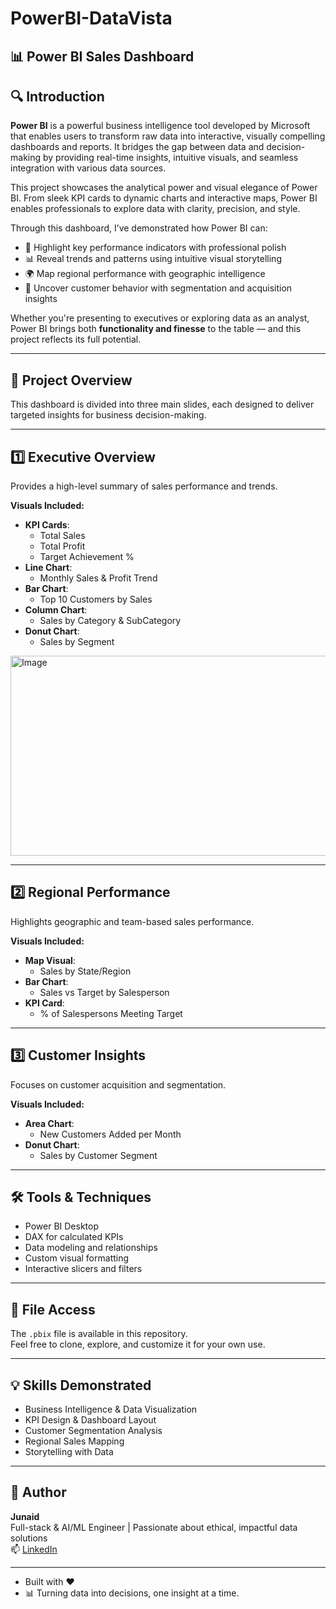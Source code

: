 # PowerBI-DataVista

## 📊 Power BI Sales Dashboard

## 🔍 Introduction

**Power BI** is a powerful business intelligence tool developed by Microsoft that enables users to transform raw data into interactive, visually compelling dashboards and reports. It bridges the gap between data and decision-making by providing real-time insights, intuitive visuals, and seamless integration with various data sources.

This project showcases the analytical power and visual elegance of Power BI. From sleek KPI cards to dynamic charts and interactive maps, Power BI enables professionals to explore data with clarity, precision, and style.

Through this dashboard, I’ve demonstrated how Power BI can:
- 📌 Highlight key performance indicators with professional polish  
- 📊 Reveal trends and patterns using intuitive visual storytelling  
- 🌍 Map regional performance with geographic intelligence  
- 👥 Uncover customer behavior with segmentation and acquisition insights  

Whether you're presenting to executives or exploring data as an analyst, Power BI brings both **functionality and finesse** to the table — and this project reflects its full potential.

---

## 🚀 Project Overview

This dashboard is divided into three main slides, each designed to deliver targeted insights for business decision-making.

---

## 1️⃣ Executive Overview

Provides a high-level summary of sales performance and trends.

**Visuals Included:**
- **KPI Cards**:  
  - Total Sales  
  - Total Profit  
  - Target Achievement %
- **Line Chart**:  
  - Monthly Sales & Profit Trend
- **Bar Chart**:  
  - Top 10 Customers by Sales
- **Column Chart**:  
  - Sales by Category & SubCategory
- **Donut Chart**:  
  - Sales by Segment

<img width="4050" height="320" alt="Image" src="https://github.com/user-attachments/assets/50a1c561-1cba-4ede-98fe-3012414989b6" />

---

## 2️⃣ Regional Performance

Highlights geographic and team-based sales performance.

**Visuals Included:**
- **Map Visual**:  
  - Sales by State/Region
- **Bar Chart**:  
  - Sales vs Target by Salesperson
- **KPI Card**:  
  - % of Salespersons Meeting Target

---

## 3️⃣ Customer Insights

Focuses on customer acquisition and segmentation.

**Visuals Included:**
- **Area Chart**:  
  - New Customers Added per Month
- **Donut Chart**:  
  - Sales by Customer Segment

---

## 🛠️ Tools & Techniques

- Power BI Desktop  
- DAX for calculated KPIs  
- Data modeling and relationships  
- Custom visual formatting  
- Interactive slicers and filters

---

## 📁 File Access

The `.pbix` file is available in this repository.  
Feel free to clone, explore, and customize it for your own use.

---

## 💡 Skills Demonstrated

- Business Intelligence & Data Visualization  
- KPI Design & Dashboard Layout  
- Customer Segmentation Analysis  
- Regional Sales Mapping  
- Storytelling with Data

---

## 🙌 Author

**Junaid**  
Full-stack & AI/ML Engineer | Passionate about ethical, impactful data solutions  
📫 [LinkedIn](https://www.linkedin.com/in/junaid-shariff10/)  


---

- Built with ❤
- 📊 Turning data into decisions, one insight at a time.

